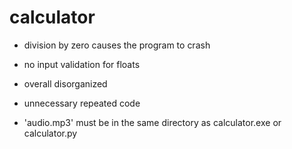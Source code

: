 # calculator
- division by zero causes the program to crash

- no input validation for floats

- overall disorganized

- unnecessary repeated code

- 'audio.mp3' must be in the same directory as calculator.exe or calculator.py
